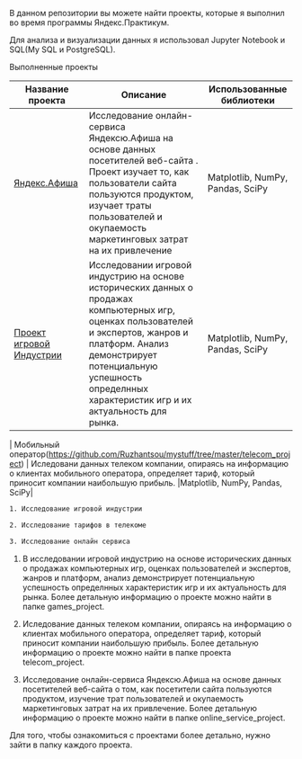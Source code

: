 В данном репозитории вы можете найти проекты, которые я выполнил во время программы Яндекс.Практикум.

Для анализа и визуализации данных я использовал Jupyter Notebook и SQL(My SQL и PostgreSQL).

Выполненные проекты


| Название проекта | Описание |  Использованные библиотеки |
| -----------------| ---------|----------------------------|
| [Яндекс.Афиша](<https://github.com/Ruzhantsou/mystuff/tree/master/online_service-project>)| Исследование онлайн-сервиса Яндексю.Афиша на основе данных посетителей веб-сайта . Проект изучает то, как пользователи сайта пользуются продуктом, изучает траты пользователей и окупаемость маркетинговых затрат на их привлечение  |Matplotlib, NumPy, Pandas, SciPy|
| [Проект игровой Индустрии](<https://github.com/Ruzhantsou/mystuff/tree/master/game_project>)| Исследовании игровой индустрию на основе исторических данных о продажах компьютерных игр, оценках пользователей и экспертов, жанров и платформ. Анализ демонстрирует потенциальную успешность определнных характеристик игр и их актуальность для рынка.   |Matplotlib, NumPy, Pandas, SciPy |

| Мобильный оператор(<https://github.com/Ruzhantsou/mystuff/tree/master/telecom_project>)  | Иследовани данных телеком компании, опираясь на информацию о клиентах мобильного оператора, определяет тариф, который приносит компании наибольшую прибыль. |Matplotlib, NumPy, Pandas, SciPy|
     


```bash
1. Исследование игровой индустрии 

2. Исследование тарифов в телекоме

3. Исследование онлайн сервиса   
```

1. В исследовании игровой индустрию на основе исторических данных о продажах компьютерных игр, оценках пользователей и экспертов, жанров и платформ, анализ демонстрирует потенциальную успешность определнных характеристик игр и их актуальность для рынка. Более детальную информацию о проекте можно найти в папке games_project.

2. Иследование данных телеком компании, опираясь на информацию о клиентах мобильного оператора, определяет тариф, который приносит компании наибольшую прибыль. Более детальную информацию о проекте можно найти в папке проекта telecom_project.

3. Исследование онлайн-сервиса Яндексю.Афиша на основе данных посетителей веб-сайта о том, как посетители сайта пользуются продуктом, изучение трат пользователей и окупаемость маркетинговых затрат на их привлечение. Более детальную информацию о проекте можно найти в папке online_service_project.

Для того, чтобы ознакомиться с проектами более детально, нужно зайти в папку каждого проекта.
